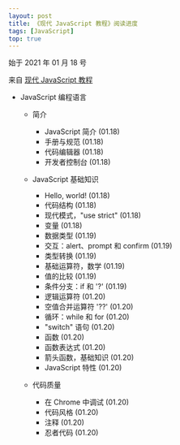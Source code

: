 ```yaml
---
layout: post
title: 《现代 JavaScript 教程》阅读进度
tags: [JavaScript]
top: true
---
```


始于 2021 年 01 月 18 号

来自 [现代 JavaScript 教程](https://zh.javascript.info/)

- JavaScript 编程语言

  - 简介

    - JavaScript 简介 (01.18)
    - 手册与规范 (01.18)
    - 代码编辑器 (01.18)
    - 开发者控制台 (01.18)
  
  - JavaScript 基础知识
  
    - Hello, world! (01.18)
    - 代码结构 (01.18)
    - 现代模式，"use strict" (01.18)
    - 变量 (01.18)
    - 数据类型 (01.19)
    - 交互：alert、prompt 和 confirm (01.19)
    - 类型转换 (01.19)
    - 基础运算符，数学 (01.19)
    - 值的比较 (01.19)
    - 条件分支：if 和 '?' (01.19)
    - 逻辑运算符 (01.20)
    - 空值合并运算符 '??' (01.20)
    - 循环：while 和 for (01.20)
    - "switch" 语句 (01.20)
    - 函数 (01.20)
    - 函数表达式 (01.20)
    - 箭头函数，基础知识 (01.20)
    - JavaScript 特性 (01.20)
  
  - 代码质量
  
    - 在 Chrome 中调试 (01.20)
    - 代码风格 (01.20)
    - 注释 (01.20)
    - 忍者代码 (01.20)

